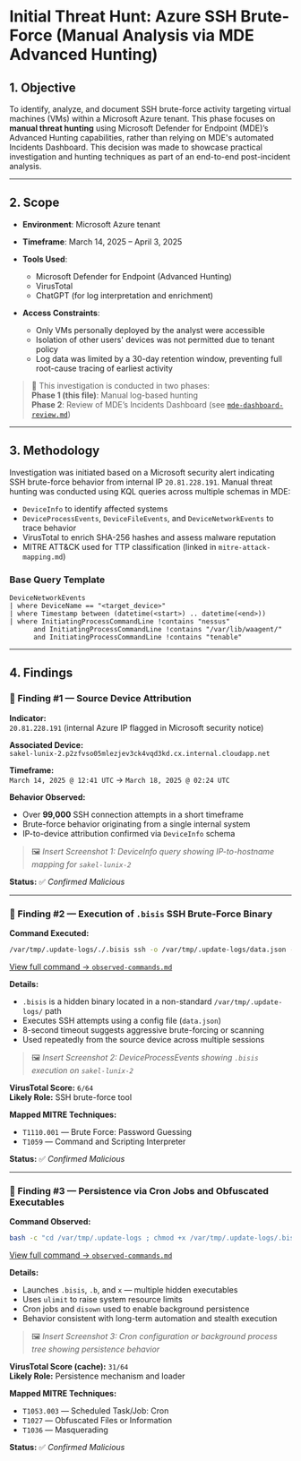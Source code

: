 # Initial Threat Hunt: Azure SSH Brute-Force (Manual Analysis via MDE Advanced Hunting)

## 1. Objective

To identify, analyze, and document SSH brute-force activity targeting virtual machines (VMs) within a Microsoft Azure tenant. This phase focuses on **manual threat hunting** using Microsoft Defender for Endpoint (MDE)’s Advanced Hunting capabilities, rather than relying on MDE's automated Incidents Dashboard. This decision was made to showcase practical investigation and hunting techniques as part of an end-to-end post-incident analysis.

---

## 2. Scope

- **Environment**: Microsoft Azure tenant  
- **Timeframe**: March 14, 2025 – April 3, 2025  
- **Tools Used**:
  - Microsoft Defender for Endpoint (Advanced Hunting)
  - VirusTotal
  - ChatGPT (for log interpretation and enrichment)

- **Access Constraints**:
  - Only VMs personally deployed by the analyst were accessible
  - Isolation of other users' devices was not permitted due to tenant policy
  - Log data was limited by a 30-day retention window, preventing full root-cause tracing of earliest activity

> 🔁 This investigation is conducted in two phases:  
> **Phase 1 (this file)**: Manual log-based hunting  
> **Phase 2**: Review of MDE’s Incidents Dashboard (see [`mde-dashboard-review.md`](../mde-dashboard-review.md))


---

## 3. Methodology

Investigation was initiated based on a Microsoft security alert indicating SSH brute-force behavior from internal IP `20.81.228.191`. Manual threat hunting was conducted using KQL queries across multiple schemas in MDE:

- `DeviceInfo` to identify affected systems
- `DeviceProcessEvents`, `DeviceFileEvents`, and `DeviceNetworkEvents` to trace behavior
- VirusTotal to enrich SHA-256 hashes and assess malware reputation
- MITRE ATT&CK used for TTP classification (linked in `mitre-attack-mapping.md`)

### Base Query Template

```kql
DeviceNetworkEvents
| where DeviceName == "<target_device>"
| where Timestamp between (datetime(<start>) .. datetime(<end>))
| where InitiatingProcessCommandLine !contains "nessus"
      and InitiatingProcessCommandLine !contains "/var/lib/waagent/"
      and InitiatingProcessCommandLine !contains "tenable"
```
---

## 4. Findings

### 🔎 Finding #1 — Source Device Attribution

**Indicator:**  
`20.81.228.191` (internal Azure IP flagged in Microsoft security notice)

**Associated Device:**  
`sakel-lunix-2.p2zfvso05mlezjev3ck4vqd3kd.cx.internal.cloudapp.net`

**Timeframe:**  
`March 14, 2025 @ 12:41 UTC` → `March 18, 2025 @ 02:24 UTC`

**Behavior Observed:**  
- Over **99,000** SSH connection attempts in a short timeframe  
- Brute-force behavior originating from a single internal system  
- IP-to-device attribution confirmed via `DeviceInfo` schema

> 🖼️ *Insert Screenshot 1: DeviceInfo query showing IP-to-hostname mapping for `sakel-lunix-2`*

**Status:** ✅ *Confirmed Malicious*

---

### 🔎 Finding #2 — Execution of `.bisis` SSH Brute-Force Binary

**Command Executed:**
```bash
/var/tmp/.update-logs/./.bisis ssh -o /var/tmp/.update-logs/data.json --userauth none --timeout 8
```
[View full command → `observed-commands.md`](analysis/observed-commands.md#bisis-ssh-brute-force-command)

**Details:**  
- `.bisis` is a hidden binary located in a non-standard `/var/tmp/.update-logs/` path  
- Executes SSH attempts using a config file (`data.json`)  
- 8-second timeout suggests aggressive brute-forcing or scanning  
- Used repeatedly from the source device across multiple sessions

> 🖼️ *Insert Screenshot 2: DeviceProcessEvents showing `.bisis` execution on `sakel-lunix-2`*

**VirusTotal Score:** `6/64`  
**Likely Role:** SSH brute-force tool

**Mapped MITRE Techniques:**  
- `T1110.001` — Brute Force: Password Guessing  
- `T1059` — Command and Scripting Interpreter

**Status:** ✅ *Confirmed Malicious*

---

### 🔎 Finding #3 — Persistence via Cron Jobs and Obfuscated Executables

**Command Observed:**
```bash
bash -c "cd /var/tmp/.update-logs ; chmod +x /var/tmp/.update-logs/.bisis ; ulimit -n 999999 ; cat iplist | ./bisis ... ; ./x"
```
[View full command → `observed-commands.md`](../observed-commands.md#bisis-cron-command)

**Details:**  
- Launches `.bisis`, `.b`, and `x` — multiple hidden executables  
- Uses `ulimit` to raise system resource limits  
- Cron jobs and `disown` used to enable background persistence  
- Behavior consistent with long-term automation and stealth execution

> 🖼️ *Insert Screenshot 3: Cron configuration or background process tree showing persistence behavior*

**VirusTotal Score (cache):** `31/64`  
**Likely Role:** Persistence mechanism and loader

**Mapped MITRE Techniques:**  
- `T1053.003` — Scheduled Task/Job: Cron  
- `T1027` — Obfuscated Files or Information  
- `T1036` — Masquerading

**Status:** ✅ *Confirmed Malicious*
